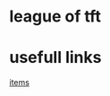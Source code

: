 # league of tft

# usefull links

[items](https://progameguides.com/wp-content/uploads/2019/06/tft-full-item-cheat-sheet-set2-816x368.png)